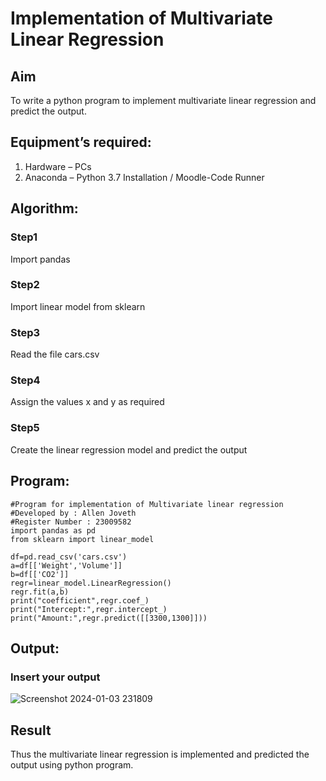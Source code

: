 # Implementation of Multivariate Linear Regression
## Aim
To write a python program to implement multivariate linear regression and predict the output.
## Equipment’s required:
1.	Hardware – PCs
2.	Anaconda – Python 3.7 Installation / Moodle-Code Runner
## Algorithm:
### Step1
Import pandas
### Step2
Import linear model from sklearn
### Step3
Read the file cars.csv
### Step4
Assign the values x and y as required
### Step5
Create the linear regression model and predict the output
## Program:
```
#Program for implementation of Multivariate linear regression
#Developed by : Allen Joveth
#Register Number : 23009582
import pandas as pd
from sklearn import linear_model

df=pd.read_csv('cars.csv')
a=df[['Weight','Volume']]
b=df[['CO2']]
regr=linear_model.LinearRegression()
regr.fit(a,b)
print("coefficient",regr.coef_)
print("Intercept:",regr.intercept_)
print("Amount:",regr.predict([[3300,1300]]))
```

## Output:

### Insert your output

![Screenshot 2024-01-03 231809](https://github.com/allenjoveth/Multivariate-Linear-Regression/assets/139422287/57d4df6e-4771-437a-ad52-d0383c969fb4)

## Result
Thus the multivariate linear regression is implemented and predicted the output using python program.
